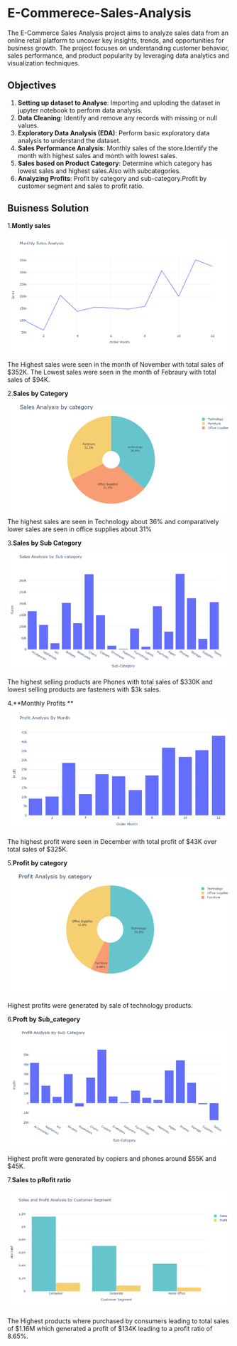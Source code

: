 # E-Commerece-Sales-Analysis
The E-Commerce Sales Analysis project aims to analyze sales data from an online retail platform to uncover key insights, trends, and opportunities for business growth. The project focuses on understanding customer behavior, sales performance, and product popularity by leveraging data analytics and visualization techniques.

## Objectives

1. **Setting up dataset to Analyse**: Importing and uploding the dataset in jupyter notebook to perform data analysis.
2. **Data Cleaning**: Identify and remove any records with missing or null values.
3. **Exploratory Data Analysis (EDA)**: Perform basic exploratory data analysis to understand the dataset.
3. **Sales Performance Analysis**: Monthly sales of the store.Identify the month with highest sales and month with lowest sales.
4. **Sales based on Product Category**: Determine which category has lowest sales and highest sales.Also with subcategories.
5. **Analyzing Profits**: Profit by category and sub-category.Profit by customer segment and sales to profit ratio.

## Buisness Solution

1.**Montly sales**

![Montly Sales](https://github.com/shreyan54/E-Commerece-Sales-Analysis/blob/109eea81e45d8660447f220d776c45ba6c28030c/Monthly%20Sales.png)

The Highest sales were seen in the month of November with total sales of $352K.
The Lowest sales  were seen in the month of Febraury with total sales of $94K.

2.**Sales by Category**

![Sales by Category](https://github.com/shreyan54/E-Commerece-Sales-Analysis/blob/5bb6f7c57159560295b5c5be14864e2c7eaa5541/Sales%20by%20category.png)
The highest sales are seen in Technology about 36% and comparatively lower sales are seen in office supplies about 31%

3.**Sales by Sub Category**

![Sales by Sub-Category](https://github.com/shreyan54/E-Commerece-Sales-Analysis/blob/01ab728000c3df4abd04d702c6d1c12e0db5369d/Sales%20by%20subcategory.png)
 
 The highest selling products are Phones with total sales of $330K and lowest selling products are fasteners with $3k sales.

 4.**Monthly Profits **

![Monthly profits]( https://github.com/shreyan54/E-Commerece-Sales-Analysis/blob/89a4df5b83ee1767db4e92621b91a5dad6fc3559/Profit%20by%20month.png
)

 The highest profit  were seen in December with total profit of $43K over total sales of  $325K.

 5.**Profit by category**

 ![Profit by Category](https://github.com/shreyan54/E-Commerece-Sales-Analysis/blob/89a4df5b83ee1767db4e92621b91a5dad6fc3559/Profit%20by%20category.png)

 Highest profits were generated by sale of technology products.

 6.**Proft by Sub_category**

 ![Profit by Sub-Category](https://github.com/shreyan54/E-Commerece-Sales-Analysis/blob/89a4df5b83ee1767db4e92621b91a5dad6fc3559/profit%20by%20subcategory.png)

 Highest profit were generated by copiers and phones around $55K and $45K.

7.**Sales to pRofit ratio**

![Sales to profit](https://github.com/shreyan54/E-Commerece-Sales-Analysis/blob/7bc83393b8731daeccec238f0ff3934d1f8f4f17/Sales%20to%20profit%20ratio.png)

The  Highest products where purchased by consumers leading to total sales of $1.16M which generated a profit of $134K leading to a profit ratio of 8.65%.


